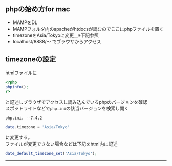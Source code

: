 ## phpの始め方for mac
- MAMPをDL
- MAMPフォルダ内のapacheがhtdocsが読むのでここにphpファイルを置く
- timezoneをAsia/Tokyoに変更__※下記参照
- localhost/8888/〜 でブラウザからアクセス
## timezoneの設定
htmlファイルに
```php
<?php
phpinfo();
?>
```
と記述しブラウザでアクセスし読み込んでいるphpのバージョンを確認  
スポットライトなどで`php.ini`の該当バージョンを検索し開く
```
php.ini. --7.4.2
```
```php
date.timezone = 'Asia/Tokyo'
```
に変更する。  
ファイルが変更できない場合などは下記をhtml内に記述
```php
date_default_timezone_set('Asia/Tokyo');
```
***
